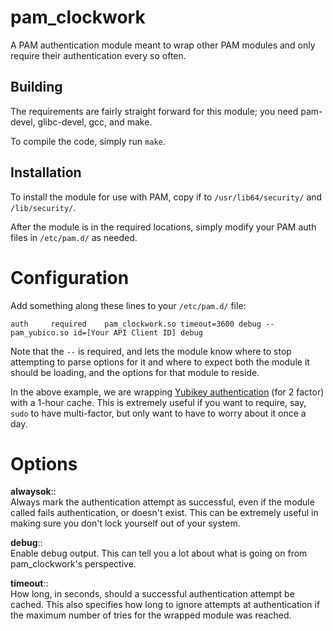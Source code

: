 # pam_clockwork

A PAM authentication module meant to wrap other PAM modules and only require 
their authentication every so often.

## Building

The requirements are fairly straight forward for this module; you need 
pam-devel, glibc-devel, gcc, and make.

To compile the code, simply run `make`.

## Installation

To install the module for use with PAM, copy if to `/usr/lib64/security/` 
and `/lib/security/`.

After the module is in the required locations, simply modify your PAM auth 
files in `/etc/pam.d/` as needed.

# Configuration

Add something along these lines to your `/etc/pam.d/` file:  

```
auth     required    pam_clockwork.so timeout=3600 debug -- pam_yubico.so id=[Your API Client ID] debug
```

Note that the `--` is required, and lets the module know where to stop 
attempting to parse options for it and where to expect both the module it 
should be loading, and the options for that module to reside.

In the above example, we are wrapping [Yubikey authentication](https://github.com/Yubico/yubico-pam) (for 2 factor) with 
a 1-hour cache. This is extremely useful if you want to require, say, `sudo` to 
have multi-factor, but only want to have to worry about it once a day.

# Options

**alwaysok**::  
Always mark the authentication attempt as successful, even if the module called 
fails authentication, or doesn't exist. This can be extremely useful in making 
sure you don't lock yourself out of your system.
  
**debug**::  
Enable debug output. This can tell you a lot about what is going on from 
pam_clockwork's perspective.
  
**timeout**::  
How long, in seconds, should a successful authentication attempt be cached. This 
also specifies how long to ignore attempts at authentication if the maximum 
number of tries for the wrapped module was reached.


